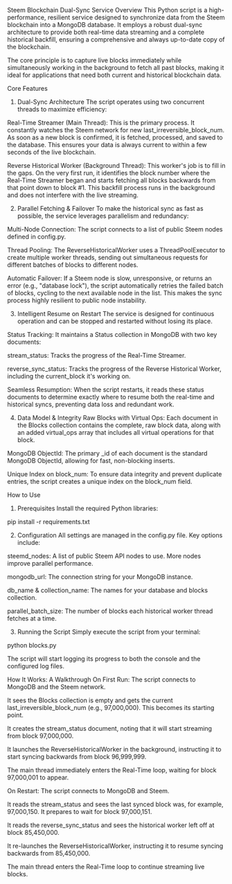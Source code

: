Steem Blockchain Dual-Sync Service
Overview
This Python script is a high-performance, resilient service designed to synchronize data from the Steem blockchain into a MongoDB database. It employs a robust dual-sync architecture to provide both real-time data streaming and a complete historical backfill, ensuring a comprehensive and always up-to-date copy of the blockchain.

The core principle is to capture live blocks immediately while simultaneously working in the background to fetch all past blocks, making it ideal for applications that need both current and historical blockchain data.

Core Features
1. Dual-Sync Architecture
The script operates using two concurrent threads to maximize efficiency:

Real-Time Streamer (Main Thread): This is the primary process. It constantly watches the Steem network for new last_irreversible_block_num. As soon as a new block is confirmed, it is fetched, processed, and saved to the database. This ensures your data is always current to within a few seconds of the live blockchain.

Reverse Historical Worker (Background Thread): This worker's job is to fill in the gaps. On the very first run, it identifies the block number where the Real-Time Streamer began and starts fetching all blocks backwards from that point down to block #1. This backfill process runs in the background and does not interfere with the live streaming.

2. Parallel Fetching & Failover
To make the historical sync as fast as possible, the service leverages parallelism and redundancy:

Multi-Node Connection: The script connects to a list of public Steem nodes defined in config.py.

Thread Pooling: The ReverseHistoricalWorker uses a ThreadPoolExecutor to create multiple worker threads, sending out simultaneous requests for different batches of blocks to different nodes.

Automatic Failover: If a Steem node is slow, unresponsive, or returns an error (e.g., "database lock"), the script automatically retries the failed batch of blocks, cycling to the next available node in the list. This makes the sync process highly resilient to public node instability.

3. Intelligent Resume on Restart
The service is designed for continuous operation and can be stopped and restarted without losing its place.

Status Tracking: It maintains a Status collection in MongoDB with two key documents:

stream_status: Tracks the progress of the Real-Time Streamer.

reverse_sync_status: Tracks the progress of the Reverse Historical Worker, including the current_block it's working on.

Seamless Resumption: When the script restarts, it reads these status documents to determine exactly where to resume both the real-time and historical syncs, preventing data loss and redundant work.

4. Data Model & Integrity
Raw Blocks with Virtual Ops: Each document in the Blocks collection contains the complete, raw block data, along with an added virtual_ops array that includes all virtual operations for that block.

MongoDB ObjectId: The primary _id of each document is the standard MongoDB ObjectId, allowing for fast, non-blocking inserts.

Unique Index on block_num: To ensure data integrity and prevent duplicate entries, the script creates a unique index on the block_num field.

How to Use
1. Prerequisites
Install the required Python libraries:

pip install -r requirements.txt

2. Configuration
All settings are managed in the config.py file. Key options include:

steemd_nodes: A list of public Steem API nodes to use. More nodes improve parallel performance.

mongodb_url: The connection string for your MongoDB instance.

db_name & collection_name: The names for your database and blocks collection.

parallel_batch_size: The number of blocks each historical worker thread fetches at a time.

3. Running the Script
Simply execute the script from your terminal:

python blocks.py

The script will start logging its progress to both the console and the configured log files.

How It Works: A Walkthrough
On First Run:
The script connects to MongoDB and the Steem network.

It sees the Blocks collection is empty and gets the current last_irreversible_block_num (e.g., 97,000,000). This becomes its starting point.

It creates the stream_status document, noting that it will start streaming from block 97,000,000.

It launches the ReverseHistoricalWorker in the background, instructing it to start syncing backwards from block 96,999,999.

The main thread immediately enters the Real-Time loop, waiting for block 97,000,001 to appear.

On Restart:
The script connects to MongoDB and Steem.

It reads the stream_status and sees the last synced block was, for example, 97,000,150. It prepares to wait for block 97,000,151.

It reads the reverse_sync_status and sees the historical worker left off at block 85,450,000.

It re-launches the ReverseHistoricalWorker, instructing it to resume syncing backwards from 85,450,000.

The main thread enters the Real-Time loop to continue streaming live blocks.
